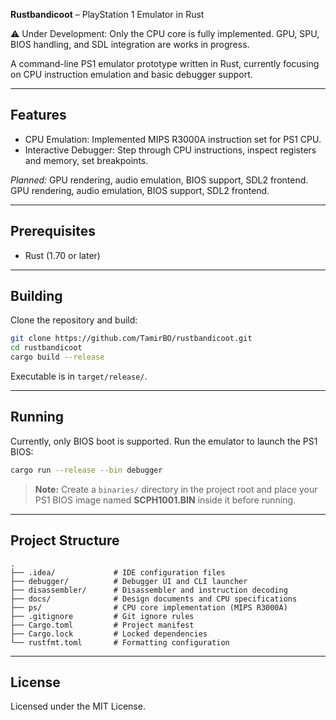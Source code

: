 **Rustbandicoot** – PlayStation 1 Emulator in Rust

⚠️ Under Development: Only the CPU core is fully implemented. GPU, SPU, BIOS handling, and SDL integration are works in progress.

A command-line PS1 emulator prototype written in Rust, currently focusing on CPU instruction emulation and basic debugger support.

---

## Features

* CPU Emulation: Implemented MIPS R3000A instruction set for PS1 CPU.
* Interactive Debugger: Step through CPU instructions, inspect registers and memory, set breakpoints.

*Planned:* GPU rendering, audio emulation, BIOS support, SDL2 frontend.   GPU rendering, audio emulation, BIOS support, SDL2 frontend.

---

## Prerequisites

* Rust (1.70 or later)

---

## Building

Clone the repository and build:

```bash
git clone https://github.com/TamirBO/rustbandicoot.git
cd rustbandicoot
cargo build --release
```

Executable is in `target/release/`.

---

## Running

Currently, only BIOS boot is supported. Run the emulator to launch the PS1 BIOS:

```bash
cargo run --release --bin debugger
```

> **Note:** Create a `binaries/` directory in the project root and place your PS1 BIOS image named **SCPH1001.BIN** inside it before running.

---

## Project Structure

```
.
├── .idea/             # IDE configuration files
├── debugger/          # Debugger UI and CLI launcher
├── disassembler/      # Disassembler and instruction decoding
├── docs/              # Design documents and CPU specifications
├── ps/                # CPU core implementation (MIPS R3000A)
├── .gitignore         # Git ignore rules
├── Cargo.toml         # Project manifest
├── Cargo.lock         # Locked dependencies
└── rustfmt.toml       # Formatting configuration
```

---

## License

Licensed under the MIT License.
